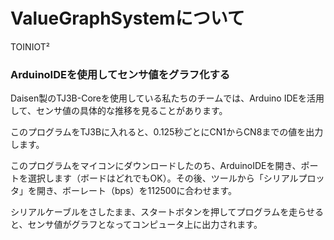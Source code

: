 # ValueGraphSystemについて
TOINIOT²

### ArduinoIDEを使用してセンサ値をグラフ化する

Daisen製のTJ3B-Coreを使用している私たちのチームでは、Arduino IDEを活用して、センサ値の具体的な推移を見ることがあります。

このプログラムをTJ3Bに入れると、0.125秒ごとにCN1からCN8までの値を出力します。

このプログラムをマイコンにダウンロードしたのち、ArduinoIDEを開き、ポートを選択します（ボードはどれでもOK）。その後、ツールから「シリアルプロッタ」を開き、ボーレート（bps）を112500に合わせます。

シリアルケーブルをさしたまま、スタートボタンを押してプログラムを走らせると、センサ値がグラフとなってコンピュータ上に出力されます。
